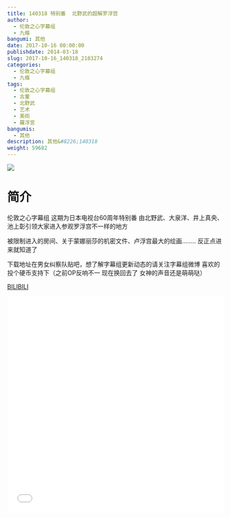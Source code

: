 ```yaml
---
title: 140318 特别番  北野武的超解罗浮宫
author: 
  - 伦敦之心字幕组
  - 九條
bangumi: 其他
date: 2017-10-16 00:00:00
publishdate: 2014-03-18
slug: 2017-10-16_140318_2183274
categories: 
  - 伦敦之心字幕组
  - 九條
tags: 
  - 伦敦之心字幕组
  - 古董
  - 北野武
  - 艺术
  - 美術
  - 羅浮宮
bangumis: 
  - 其他
description: 其他&#8226;140318
weight: 59682
---
```


![](https://i.imgur.com/gNIA7jx.jpg)

# 简介  
伦敦之心字幕组 这期为日本电视台60周年特别番 由北野武、大泉洋、井上真央、池上彰引领大家进入参观罗浮宫不一样的地方 
被限制进入的房间、关于蒙娜丽莎的机密文件、卢浮宫最大的绘画........ 反正点进来就知道了
下载地址在男女纠察队贴吧，想了解字幕组更新动态的请关注字幕组微博 喜欢的投个硬币支持下（之前OP反响不一 现在换回去了 女神的声音还是萌萌哒）

  [BILIBILI](https://www.bilibili.com/video/av2183274/)


  <iframe src="//www.bilibili.com/html/html5player.html?cid=3390087&aid=2183274" width="100%" height="500" frameborder="0" allowfullscreen="allowfullscreen"></iframe>
